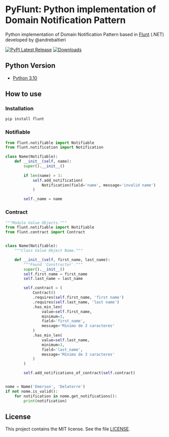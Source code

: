 # PyFlunt: Python implementation of Domain Notification Pattern

Python implementation of Domain Notification Pattern based in [Flunt](https://github.com/andrebaltieri/flunt) (.NET) developed by @andrebaltieri

[![PyPI Latest Release](https://img.shields.io/pypi/v/flunt.svg)](https://pypi.org/project/flunt/)
[![Downloads](https://pepy.tech/badge/flunt)](https://pepy.tech/project/flunt)

## Python Version

- [Python 3.10](https://www.python.org/)

## How to use

### Installation

````bash
pip install flunt
````

### Notifiable

````python
from flunt.notifiable import Notifiable
from flunt.notification import Notification

class Name(Notifiable):
    def __init__(self, name):
        super().__init__()
        
        if len(name) > 3:
            self.add_notification(
                Notification(field='name', message='invalid name')
            )

        self._name = name
````

### Contract
````python
"""Module Value Objects."""
from flunt.notifiable import Notifiable
from flunt.contract import Contract


class Name(Notifiable):
    """Class Value Object Name."""

    def __init__(self, first_name, last_name):
        """Found 'Constructor'."""
        super().__init__()
        self.first_name = first_name
        self.last_name = last_name

        self.contract = (
            Contract()
            .requires(self.first_name, 'first name')
            .requires(self.last_name, 'last name')
            .has_min_len(
                value=self.first_name,
                minimum=3,
                field='first_name',
                message='Mínimo de 3 caracteres'
            )
            .has_min_len(
                value=self.last_name,
                minimum=3,
                field='last_name',
                message='Mínimo de 3 caracteres'
            )
        )

        self.add_notifications_of_contract(self.contract)


nome = Name('Emerson', 'Delatorre')
if not nome.is_valid():
    for notification in nome.get_notifications():
        print(notification)

````

## License

This project contains the MIT license. See the file [LICENSE](LICENSE).